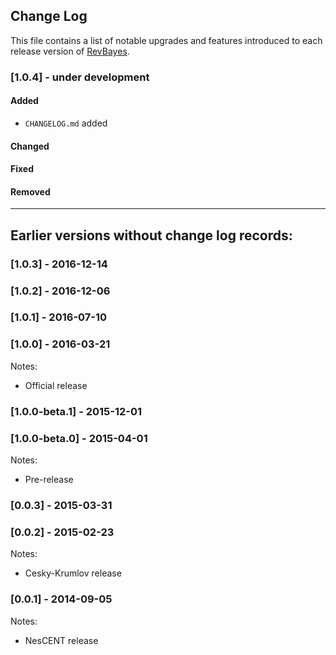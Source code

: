 ## Change Log
This file contains a list of notable upgrades and features introduced to each release version of [RevBayes](https://github.com/revbayes/revbayes/releases).

### [1.0.4] - under development

#### Added
- `CHANGELOG.md` added

#### Changed

#### Fixed

#### Removed

---

## Earlier versions without change log records:

### [1.0.3] - 2016-12-14

### [1.0.2] - 2016-12-06

### [1.0.1] - 2016-07-10

### [1.0.0] - 2016-03-21
Notes:
- Official release

### [1.0.0-beta.1] - 2015-12-01

### [1.0.0-beta.0] - 2015-04-01
Notes:
- Pre-release

### [0.0.3] - 2015-03-31

### [0.0.2] - 2015-02-23
Notes:
- Cesky-Krumlov release

### [0.0.1] - 2014-09-05
Notes:
- NesCENT release
